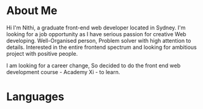 # About Me

Hi I'm Nithi, a graduate front-end web developer located in Sydney. I'm looking for a job opportunity as I have serious passion for creative Web developing. Well-Organised person, Problem solver with high attention to details.
Interested in the entire frontend spectrum and looking for ambitious project with positive people.

I am looking for a career change, So decided to do the front end web development course - Academy Xi - to learn.


# Languages 


